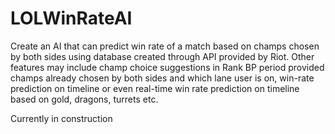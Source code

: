 # LOLWinRateAI
Create an AI that can predict win rate of a match based on champs chosen by both sides using database created through API provided by Riot. Other features may include champ choice suggestions in Rank BP period provided champs already chosen by both sides and which lane user is on, win-rate prediction on timeline or even real-time win rate prediction on timeline based on gold, dragons, turrets etc.

Currently in construction
